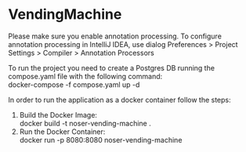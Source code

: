 # VendingMachine

Please make sure you enable annotation processing. To configure annotation processing in IntelliJ IDEA, use dialog Preferences > Project Settings > Compiler > Annotation Processors

To run the project you need to create a Postgres DB running the compose.yaml file with the following command:  
docker-compose -f compose.yaml up -d

In order to run the application as a docker container follow the steps:  
1. Build the Docker Image:  
docker build -t noser-vending-machine .  
2. Run the Docker Container:  
docker run -p 8080:8080 noser-vending-machine

